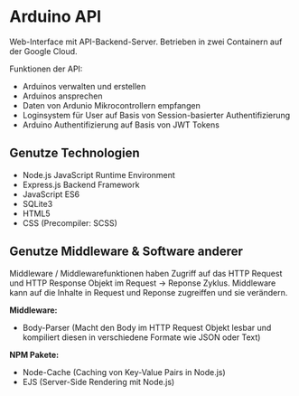 # Arduino API

Web-Interface mit API-Backend-Server. Betrieben in zwei Containern auf der Google Cloud.

Funktionen der API:

- Arduinos verwalten und erstellen
- Arduinos ansprechen
- Daten von Ardunio Mikrocontrollern empfangen
- Loginsystem für User auf Basis von Session-basierter Authentifizierung
- Arduino Authentifizierung auf Basis von JWT Tokens

## Genutze Technologien

- Node.js JavaScript Runtime Environment
- Express.js Backend Framework
- JavaScript ES6
- SQLite3
- HTML5
- CSS (Precompiler: SCSS)

## Genutze Middleware & Software anderer

Middleware / Middlewarefunktionen haben Zugriff auf das HTTP Request und HTTP Response Objekt im Request -> Reponse Zyklus.
Middleware kann auf die Inhalte in Request und Reponse zugreiffen und sie verändern.

**Middleware:**

- Body-Parser (Macht den Body im HTTP Request Objekt lesbar und kompiliert diesen in verschiedene Formate wie JSON oder Text)
  
**NPM Pakete:**

- Node-Cache (Caching von Key-Value Pairs in Node.js)
- EJS (Server-Side Rendering mit Node.js)
